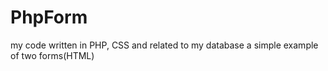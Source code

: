# PhpForm
my code written in PHP, CSS and related to my database a simple example of two forms(HTML)

